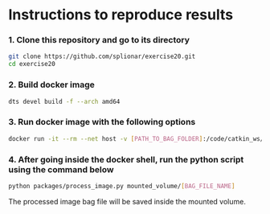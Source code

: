 # Instructions to reproduce results

### 1. Clone this repository and go to its directory
```bash
git clone https://github.com/splionar/exercise20.git
cd exercise20
```
### 2. Build docker image
```bash
dts devel build -f --arch amd64 
```

### 3. Run docker image with the following options
```bash
docker run -it --rm --net host -v [PATH_TO_BAG_FOLDER]:/code/catkin_ws/src/exercise20/mounted_volume duckietown/exercise20:v1-amd64 /bin/bash
```

### 4. After going inside the docker shell, run the python script using the command below
```bash
python packages/process_image.py mounted_volume/[BAG_FILE_NAME]
```
The processed image bag file will be saved inside the mounted volume.
